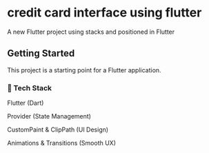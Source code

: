 # credit card interface using flutter 

A new Flutter project using stacks and positioned in Flutter 

## Getting Started

This project is a starting point for a Flutter application. 

### 🚀 Tech Stack

Flutter (Dart)

Provider (State Management)

CustomPaint & ClipPath (UI Design)

Animations & Transitions (Smooth UX)

